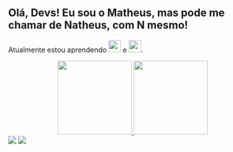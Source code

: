 ## Olá, Devs! Eu sou o Matheus, mas pode me chamar de Natheus, com N mesmo!

Atualmente estou aprendendo <img src="https://cdn.jsdelivr.net/gh/devicons/devicon/icons/javascript/javascript-original.svg" width="25" height="25" /> e <img src="https://cdn.jsdelivr.net/gh/devicons/devicon/icons/csharp/csharp-original.svg" width="25" height="25" />.

<div align="center">
  <a href="https://github.com/natheus">
  <img height="150em" src="https://github-readme-stats.vercel.app/api?username=natheus&show_icons=true&theme=buefy&include_all_commits=true&count_private=true"/>
  <img height="150em" src="https://github-readme-stats.vercel.app/api/top-langs/?username=natheus&layout=compact&langs_count=7&theme=buefy"/>
</div>

<div>
<a href = "mailto:contato@natheusmunes@gmail.com"><img src="https://img.shields.io/badge/Gmail-D14836?style=for-the-badge&logo=gmail&logoColor=white" target="_blank"></a>
<a href="https://www.linkedin.com/in/natheus" target="_blank"><img src="https://img.shields.io/badge/-LinkedIn-%230077B5?style=for-the-badge&logo=linkedin&logoColor=white" target="_blank"></a>   
</div>

